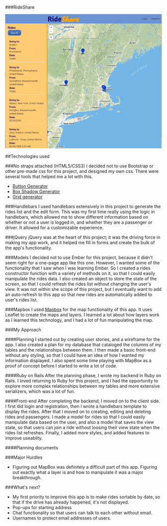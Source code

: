 ###RideShare

![screenshot](./images/screenshot.png)

##Technologies used

###No straps attached (HTML5/CSS3)
I decided not to use Bootstrap or other pre-made css for this project, and designed my own css. There were several tools that helped me a lot with this. 

* [Button Generator](http://www.bestcssbuttongenerator.com/) 
* [Box Shadow Generator](http://css3gen.com/box-shadow/)
* [Grid generator](http://www.responsivegridsystem.com/calculator/)

###Handlebars
I used handlebars extensively in this project to generate the rides list and the edit form. This was my first time really using the logic in handlebars, which allowed me to show different information based on whether or not a user is logged in, and whether they are a passenger or driver. It allowed for a customizable experience.

###jQuery
jQuery was at the heart of this project; it was the driving force in making my app work, and it helped me fill in forms and create the bulk of the app's functionality.

###Models
I decided not to use Ember for this project, because it didn't seem right for a one-page app like this one. However, I wanted some of the functionality that I saw when I was learning Ember. So I created a rides constructor function with a variety of methods on it, so that I could easily manipulate the rides data. I also created an object to store the state of the screen, so that I could refresh the rides list without changing the user's view.
It was not within she scope of this project, but I eventually want to add an auto-refresh to this app so that new rides are automatically added to user's rides list. 

###Mapbox
I used [Mapbox](https://www.mapbox.com/) for the map functionality of this app. It uses Leaflet to create the maps and layers. I learned a lot about how layers work as I learned this technology, and I had a lot of fun manipulating the map. 



###My Approach

####Planning
I started out by creating user stories, and a wireframe for the app. I also created a plan for my database that cataloged the columns of my tables and the relationships between them. I then made a basic front-end without any styling, so that I could have an idea of how I wanted my information displayed. I also spent some time playing with MapBox as a proof of concept before I started to write a lot of code. 

####Ruby on Rails
After the planning phase, I wrote my backend in Ruby on Rails.  I loved returning to Ruby for this project, and I had the opportunity to explore more complex relationships between my tables and more extensive serializers, which was a lot of fun. 

####Front-end
After completing the backend, I moved on to the client side. I first did login and registration, then I wrote a handlebars template to display the rides. After that I moved on to creating, editing and deleting rides and passengers. I made a model for rides so that I could easily manipulate data based on the user, and also a model that saves the view state, so that users can join a ride without loosing their view state when the rides list refreshes. Finally, I added more styles, and added features to improve useablity. 

####Planning documents





###Major Hurdles
* Figuring out MapBox was definitely a difficult part of this app. Figuring out exactly what a layer is and how to manipulate it was a major breakthrough. 

###What's next?
* My first priority to improve this app is to make rides sortable by date, so that if the drive has already happened, it's not displayed. 
* Pop-ups for starting address 
* Chat functionality so that users can talk to each other without email.
* Usernames to protect email addresses of users. 





